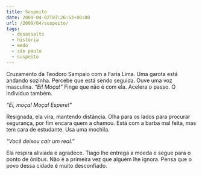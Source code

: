 ```yaml
---
title: Suspeito
date: 2009-04-02T03:26:53+00:00
url: /2009/04/suspeito/
tags:
  - desassalto
  - história
  - medo
  - são paulo
  - suspeito
---
```


Cruzamento da Teodoro Sampaio com a Faria Lima. Uma garota está andando sozinha. Percebe que está sendo seguida. Ouve uma voz masculina. _“Ei! Moça!”_ Finge que não é com ela. Acelera o passo. O indivíduo também.

_“Ei, moça! Moça! Espere!”_

Resignada, ela vira, mantendo distância. Olha para os lados para procurar segurança, por fim encara quem a chamou. Está com a barba mal feita, mas tem cara de estudante. Usa uma mochila.

_“Você deixou cair um real.”_

Ela respira aliviada e agradece. Tiago lhe entrega a moeda e segue para o ponto de ônibus. Não é a primeira vez que alguém lhe ignora. Pensa que o povo dessa cidade é muito desconfiado.
